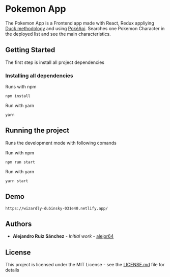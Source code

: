 # Pokemon App

The Pokemon App is a Frontend app made with React, Redux appliying [Duck methodology](https://github.com/erikras/ducks-modular-redux) and using [PokéApi](https://pokeapi.co/).
Searches one Pokemon Character in the deployed list and see the main characteristics.

## Getting Started

The first step is install all project dependencies

### Installing all dependencies

Runs with npm

```
npm install
```

Run with yarn

```
yarn
```

## Running the project

Runs the development mode with following comands

Run with npm

```
npm run start
```

Run with yarn

```
yarn start
```

## Demo

```
https://wizardly-dubinsky-031e40.netlify.app/
```

## Authors

* **Alejandro Ruiz Sánchez** - *Initial work* - [alejor64](https://github.com/alejor64)

## License

This project is licensed under the MIT License - see the [LICENSE.md](LICENSE.md) file for details
